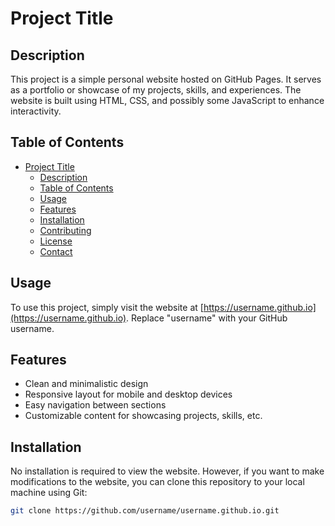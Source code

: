 # Project Title

## Description

This project is a simple personal website hosted on GitHub Pages. It serves as a portfolio or showcase of my projects, skills, and experiences. The website is built using HTML, CSS, and possibly some JavaScript to enhance interactivity.

## Table of Contents

- [Project Title](#project-title)
  - [Description](#description)
  - [Table of Contents](#table-of-contents)
  - [Usage](#usage)
  - [Features](#features)
  - [Installation](#installation)
  - [Contributing](#contributing)
  - [License](#license)
  - [Contact](#contact)

## Usage

To use this project, simply visit the website at [https://username.github.io](https://username.github.io). Replace "username" with your GitHub username.

## Features

- Clean and minimalistic design
- Responsive layout for mobile and desktop devices
- Easy navigation between sections
- Customizable content for showcasing projects, skills, etc.

## Installation

No installation is required to view the website. However, if you want to make modifications to the website, you can clone this repository to your local machine using Git:

```bash
git clone https://github.com/username/username.github.io.git
```

